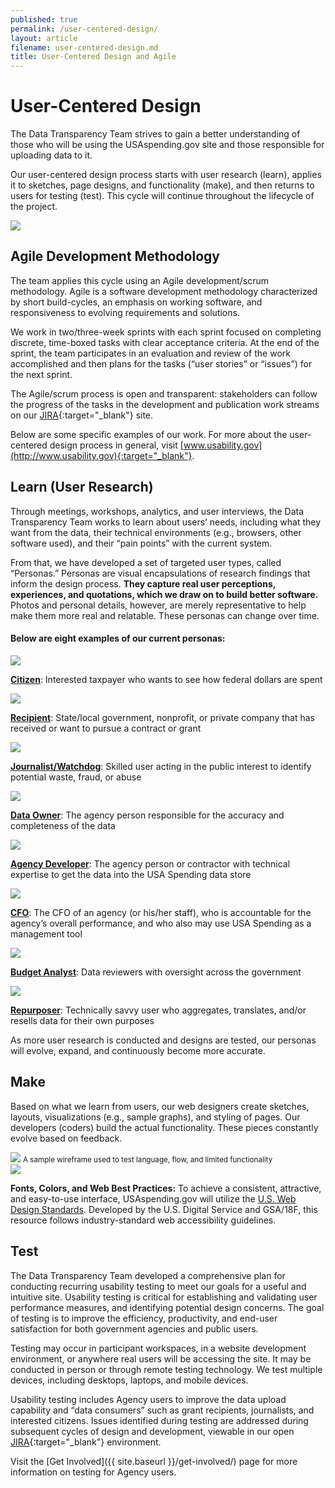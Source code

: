 ```yaml
---
published: true
permalink: /user-centered-design/
layout: article
filename: user-centered-design.md
title: User-Centered Design and Agile
---
```



# User-Centered Design

The Data Transparency Team strives to gain a better understanding of those who will be using the USAspending.gov site and those responsible for uploading data to it.

<!-- this is a test comment -->

Our user-centered design process starts with user research (learn), applies it to sketches, page designs, and functionality (make), and then returns to users for testing (test). This cycle will continue throughout the lifecycle of the project.


<img class="learn-test-make" src="{{ site.baseurl }}/assets/graphics/learn-test-make.svg">

## Agile Development Methodology

The team applies this cycle using an Agile development/scrum methodology. Agile is a software development methodology characterized by short build-cycles, an emphasis on working software, and responsiveness to evolving requirements and solutions.

We work in two/three-week sprints with each sprint focused on completing discrete, time-boxed tasks with clear acceptance criteria. At the end of the sprint, the team participates in an evaluation and review of the work accomplished and then plans for the tasks (“user stories” or “issues”) for the next sprint.

The Agile/scrum process is open and transparent: stakeholders can follow the progress of the tasks in the development and publication work streams on our [JIRA](https://federal-spending-transparency.atlassian.net/secure/BrowseProjects.jspa?selectedCategory=all&selectedProjectType=all){:target="_blank"} site.

Below are some specific examples of our work.  For more about the user-centered design process in general, visit [www.usability.gov](http://www.usability.gov){:target="_blank"}.

## Learn (User Research)

Through meetings, workshops, analytics, and user interviews, the Data Transparency Team works to learn about users’ needs, including what they want from the data, their technical environments (e.g., browsers, other software used), and their “pain points” with the current system. 

From that, we have developed a set of targeted user types, called “Personas.” Personas are visual encapsulations of research findings that inform the design process. **They capture real user perceptions, experiences, and quotations, which we draw on to build better software.** Photos and personal details, however, are merely representative to help make them more real and relatable. These personas can change over time.

#### Below are eight examples of our current personas:

<div class="row">
    <div class="col-md-6 persona-block">
        <div class="cell">
            <img src="{{ site.baseurl }}/assets/img/user_personas/citizen_mug.jpg" class="img-responsive img-circle">
        </div>
        <p><a href="{{ site.baseurl }}/assets/downloads/user_personas/Citizen_user_persona.pdf" target='_blank'><strong>Citizen</strong></a>: Interested taxpayer who wants to see how federal dollars are spent</p>
    </div>
    <div class="col-md-6 persona-block">
        <div class="cell">
            <img src="{{ site.baseurl }}/assets/img/user_personas/recipient_mug.jpg" class="img-responsive img-circle">
        </div>
        <p><a href="{{ site.baseurl }}/assets/downloads/user_personas/Recipient_user_persona.pdf" target='_blank'><strong>Recipient</strong></a>: State/local government, nonprofit, or private company that has received or want to pursue a contract or grant</p>
    </div>
</div>

<div class="row">
    <div class="col-md-6 persona-block">
        <div class="cell">
            <img src="{{ site.baseurl }}/assets/img/user_personas/journalist_mug.jpg" class="img-responsive img-circle">
        </div>
        <p><a href="{{ site.baseurl }}/assets/downloads/user_personas/Journalist_user_persona.pdf" target='_blank'><strong>Journalist/Watchdog</strong></a>: Skilled user acting in the public interest to identify potential waste, fraud, or abuse</p>
    </div>
    <div class="col-md-6 persona-block">
        <div class="cell">
            <img src="{{ site.baseurl }}/assets/img/user_personas/data_owner_mug.jpg" class="img-responsive img-circle">
        </div>
        <p><a href="{{ site.baseurl }}/assets/downloads/user_personas/Data_Owner_user_persona.pdf" target='_blank'><strong>Data Owner</strong></a>: The agency person responsible for the accuracy and completeness of the data</p>
    </div>
</div>

<div class="row">
    <div class="col-md-6 persona-block">
        <div class="cell">
            <img src="{{ site.baseurl }}/assets/img/user_personas/agency_developer_mug.jpg" class="img-responsive img-circle">
        </div>
        <p><a href="{{ site.baseurl }}/assets/downloads/user_personas/Agency_Developer_user_persona.pdf" target='_blank'>
<strong>Agency Developer</strong></a>: The agency person or contractor with technical expertise to get the data into the USA Spending data store</p>
    </div>
    <div class="col-md-6 persona-block">
        <div class="cell">
           <img src="{{ site.baseurl }}/assets/img/user_personas/cfo_mug.jpg" class="img-responsive img-circle">
        </div>
        <p><a href="{{ site.baseurl }}/assets/downloads/user_personas/CFO_user_persona.pdf" target='_blank'>
<strong>CFO</strong></a>: The CFO of an agency (or his/her staff), who is accountable for the agency’s overall performance, and who also may use USA Spending as a management tool</p>
    </div>
</div>

<div class="row">
    <div class="col-md-6 persona-block">
        <div class="cell">
           <img src="{{ site.baseurl }}/assets/img/user_personas/omb_mug.jpg" class="img-responsive img-circle">
        </div>
        <p><a href="{{site.baseurl }}/assets/downloads/user_personas/Budget_Analyst_user_persona.pdf" target='_blank'>
<strong>Budget Analyst</strong></a>: Data reviewers with oversight across the government</p>
    </div>
    <div class="col-md-6 persona-block"> 
        <div class="cell">
           <img src="{{ site.baseurl }}/assets/img/user_personas/repurposer_mug.jpg" class="img-responsive img-circle">
        </div>
        <p><a href="{{ site.baseurl }}/assets/downloads/user_personas/Repurposer_user_persona.pdf" target='_blank'>
<strong>Repurposer</strong></a>: Technically savvy user who aggregates, translates, and/or resells data for their own purposes</p>
    </div>
</div>
   
As more user research is conducted and designs are tested, our personas will evolve, expand, and continuously become more accurate.


## Make


<div class="row">
    <div class="col-md-8">
        <p>Based on what we learn from users, our web designers create sketches, layouts, visualizations (e.g., sample graphs), and styling of pages. Our developers (coders) build the actual functionality. These pieces constantly evolve based on feedback.</p>
        <img src="{{ site.baseurl }}/assets/img/wire-example.jpg" class="img-responsive center-block">
        <small class='text-center center-block'>A sample wireframe used to test language, flow, and limited functionality</small>
    </div>
    <div class="col-md-4 alert-block">
    	<img src="{{ site.baseurl }}/assets/img/18f_style.jpg" class="pull-left">
    	<p><strong>Fonts, Colors, and Web Best Practices:</strong> To achieve a consistent, attractive, and easy-to-use interface, USAspending.gov will utilize the <a href='https://playbook.cio.gov/designstandards/' target="_blank">U.S. Web Design Standards</a>. Developed by the U.S. Digital Service and GSA/18F, this resource follows industry-standard web accessibility guidelines.</p>
    </div>
</div>



## Test

The Data Transparency Team developed a comprehensive plan for conducting recurring usability testing to meet our goals for a useful and intuitive site. Usability testing is critical for establishing and validating user performance measures, and identifying potential design concerns. The goal of testing is to improve the efficiency, productivity, and end-user satisfaction for both government agencies and public users.

Testing may occur in participant workspaces, in a website development environment, or anywhere real users will be accessing the site. It may be conducted in person or through remote testing technology.  We test multiple devices, including desktops, laptops, and mobile devices.

Usability testing includes Agency users to improve the data upload capability and “data consumers” such as grant recipients, journalists, and interested citizens. Issues identified during testing are addressed during subsequent cycles of design and development, viewable in our open [JIRA](https://federal-spending-transparency.atlassian.net/secure/BrowseProjects.jspa?selectedCategory=all&selectedProjectType=all){:target="_blank"} environment.

Visit the [Get Involved]({{ site.baseurl }}/get-involved/) page for more information on testing for Agency users.
